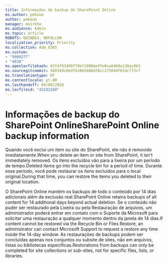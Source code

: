 ```yaml
---
title: Informações de backup do SharePoint Online
ms.author: pebaum
author: pebaum
manager: mnirkhe
ms.audience: Admin
ms.topic: article
ROBOTS: NOINDEX, NOFOLLOW
localization_priority: Priority
ms.collection: Adm_O365
ms.custom:
- "9000277"
- "4838"
ms.openlocfilehash: 03f4f934997f9bf1088be9fe8ca8469a138ac9b3
ms.sourcegitcommit: 940169c0edf638b5086d70cc275049f01dcff3cf
ms.translationtype: HT
ms.contentlocale: pt-BR
ms.lasthandoff: 04/08/2020
ms.locfileid: "43182260"
---
```

# <a name="sharepoint-online-backup-information"></a><span data-ttu-id="749cf-102">Informações de backup do SharePoint Online</span><span class="sxs-lookup"><span data-stu-id="749cf-102">SharePoint Online backup information</span></span>

<span data-ttu-id="749cf-103">Quando você exclui um item ou site do SharePoint, ele não é removido imediatamente.</span><span class="sxs-lookup"><span data-stu-id="749cf-103">When you delete an item or site from SharePoint, it isn't immediately removed.</span></span> <span data-ttu-id="749cf-104">Os itens excluídos vão para a lixeira por um período de tempo.</span><span class="sxs-lookup"><span data-stu-id="749cf-104">Deleted items go into the recycle bin for a period of time.</span></span> <span data-ttu-id="749cf-105">Durante esse período, você pode restaurar os itens excluídos para o local original.</span><span class="sxs-lookup"><span data-stu-id="749cf-105">During that time, you can restore the items you deleted to their original location.</span></span>

<span data-ttu-id="749cf-106">O SharePoint Online mantém os backups de todo o conteúdo por 14 dias adicionais além da exclusão real.</span><span class="sxs-lookup"><span data-stu-id="749cf-106">SharePoint Online retains backups of all content for 14 additional days beyond actual deletion.</span></span> <span data-ttu-id="749cf-107">Se o conteúdo não puder ser restaurado pela Lixeira ou pela Restauração de arquivos, um administrador poderá entrar em contato com o Suporte da Microsoft para solicitar uma restauração a qualquer momento dentro da janela de 14 dias.</span><span class="sxs-lookup"><span data-stu-id="749cf-107">If content cannot be restored via the Recycle Bin or Files Restore, an administrator can contact Microsoft Support to request a restore any time inside the 14-day window.</span></span> <span data-ttu-id="749cf-108">As restaurações de backups podem ser concluídas apenas nos conjuntos ou subsite de sites, não em arquivos, listas ou bibliotecas específicas.</span><span class="sxs-lookup"><span data-stu-id="749cf-108">Restorations from backups can only be completed for site collections or sub-sites, not for specific files, lists, or libraries.</span></span>

